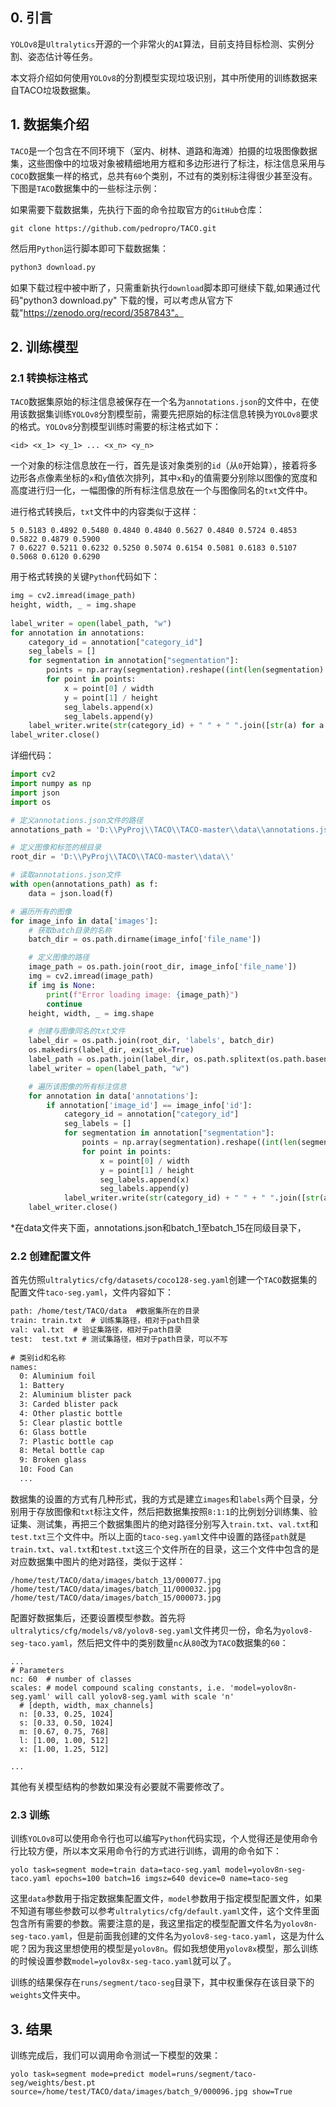 ## 0. 引言

`YOLOv8`是`Ultralytics`开源的一个非常火的`AI`算法，目前支持目标检测、实例分割、姿态估计等任务。

本文将介绍如何使用`YOLOv8`的分割模型实现垃圾识别，其中所使用的训练数据来自TACO垃圾数据集。

## 1. 数据集介绍

`TACO`是一个包含在不同环境下（室内、树林、道路和海滩）拍摄的垃圾图像数据集，这些图像中的垃圾对象被精细地用方框和多边形进行了标注，标注信息采用与`COCO`数据集一样的格式，总共有`60`个类别，不过有的类别标注得很少甚至没有。下图是`TACO`数据集中的一些标注示例：

如果需要下载数据集，先执行下面的命令拉取官方的`GitHub`仓库：

```git
git clone https://github.com/pedropro/TACO.git  
```

然后用`Python`运行脚本即可下载数据集：

```python
python3 download.py  
```

如果下载过程中被中断了，只需重新执行`download`脚本即可继续下载,如果通过代码"python3 download.py" 下载的慢，可以考虑从官方下载"https://zenodo.org/record/3587843"。

## 2. 训练模型

### 2.1 转换标注格式

`TACO`数据集原始的标注信息被保存在一个名为`annotations.json`的文件中，在使用该数据集训练`YOLOv8`分割模型前，需要先把原始的标注信息转换为`YOLOv8`要求的格式。`YOLOv8`分割模型训练时需要的标注格式如下：

```yolov8
<id> <x_1> <y_1> ... <x_n> <y_n>  
```

一个对象的标注信息放在一行，首先是该对象类别的`id`（从`0`开始算），接着将多边形各点像素坐标的`x`和`y`值依次排列，其中`x`和`y`的值需要分别除以图像的宽度和高度进行归一化，一幅图像的所有标注信息放在一个与图像同名的`txt`文件中。

进行格式转换后，`txt`文件中的内容类似于这样：

```yolov8
5 0.5183 0.4892 0.5480 0.4840 0.4840 0.5627 0.4840 0.5724 0.4853 0.5822 0.4879 0.5900  
7 0.6227 0.5211 0.6232 0.5250 0.5074 0.6154 0.5081 0.6183 0.5107 0.5068 0.6120 0.6290  
```

用于格式转换的关键`Python`代码如下：

```python
img = cv2.imread(image_path)  
height, width, _ = img.shape  
  
label_writer = open(label_path, "w")  
for annotation in annotations:  
    category_id = annotation["category_id"]  
    seg_labels = []  
    for segmentation in annotation["segmentation"]:  
        points = np.array(segmentation).reshape((int(len(segmentation) / 2), 2))  
        for point in points:  
            x = point[0] / width  
            y = point[1] / height  
            seg_labels.append(x)  
            seg_labels.append(y)  
    label_writer.write(str(category_id) + " " + " ".join([str(a) for a in seg_labels]) + "\n")  
label_writer.close()  
```

详细代码：

```python
import cv2
import numpy as np
import json
import os

# 定义annotations.json文件的路径
annotations_path = 'D:\\PyProj\\TACO\\TACO-master\\data\\annotations.json'

# 定义图像和标签的根目录
root_dir = 'D:\\PyProj\\TACO\\TACO-master\\data\\'

# 读取annotations.json文件
with open(annotations_path) as f:
    data = json.load(f)

# 遍历所有的图像
for image_info in data['images']:
    # 获取batch目录的名称
    batch_dir = os.path.dirname(image_info['file_name'])

    # 定义图像的路径
    image_path = os.path.join(root_dir, image_info['file_name'])
    img = cv2.imread(image_path)
    if img is None:
        print(f"Error loading image: {image_path}")
        continue
    height, width, _ = img.shape

    # 创建与图像同名的txt文件
    label_dir = os.path.join(root_dir, 'labels', batch_dir)
    os.makedirs(label_dir, exist_ok=True)
    label_path = os.path.join(label_dir, os.path.splitext(os.path.basename(image_info['file_name']))[0] + '.txt')
    label_writer = open(label_path, "w")

    # 遍历该图像的所有标注信息
    for annotation in data['annotations']:
        if annotation['image_id'] == image_info['id']:
            category_id = annotation["category_id"]
            seg_labels = []
            for segmentation in annotation["segmentation"]:
                points = np.array(segmentation).reshape((int(len(segmentation) / 2), 2))
                for point in points:
                    x = point[0] / width
                    y = point[1] / height
                    seg_labels.append(x)
                    seg_labels.append(y)
            label_writer.write(str(category_id) + " " + " ".join([str(a) for a in seg_labels]) + "\n")
    label_writer.close()
```

*在data文件夹下面，annotations.json和batch_1至batch_15在同级目录下，

### 2.2 创建配置文件

首先仿照`ultralytics/cfg/datasets/coco128-seg.yaml`创建一个`TACO`数据集的配置文件`taco-seg.yaml`，文件内容如下：

```txt
path: /home/test/TACO/data  #数据集所在的目录  
train: train.txt  # 训练集路径，相对于path目录  
val: val.txt  # 验证集路径，相对于path目录  
test:  test.txt # 测试集路径，相对于path目录，可以不写  
  
# 类别id和名称  
names:  
  0: Aluminium foil  
  1: Battery  
  2: Aluminium blister pack  
  3: Carded blister pack  
  4: Other plastic bottle  
  5: Clear plastic bottle  
  6: Glass bottle  
  7: Plastic bottle cap  
  8: Metal bottle cap  
  9: Broken glass  
  10: Food Can  
  ...  
```

数据集的设置的方式有几种形式，我的方式是建立`images`和`labels`两个目录，分别用于存放图像和`txt`标注文件，然后把数据集按照`8:1:1`的比例划分训练集、验证集、测试集，再把三个数据集图片的绝对路径分别写入`train.txt`、`val.txt`和`test.txt`三个文件中。所以上面的`taco-seg.yaml`文件中设置的路径`path`就是`train.txt`、`val.txt`和`test.txt`这三个文件所在的目录，这三个文件中包含的是对应数据集中图片的绝对路径，类似于这样：

```
/home/test/TACO/data/images/batch_13/000077.jpg  
/home/test/TACO/data/images/batch_11/000032.jpg  
/home/test/TACO/data/images/batch_15/000073.jpg  
```

配置好数据集后，还要设置模型参数。首先将`ultralytics/cfg/models/v8/yolov8-seg.yaml`文件拷贝一份，命名为`yolov8-seg-taco.yaml`，然后把文件中的类别数量`nc`从`80`改为`TACO`数据集的`60`：

```
...  
# Parameters  
nc: 60  # number of classes  
scales: # model compound scaling constants, i.e. 'model=yolov8n-seg.yaml' will call yolov8-seg.yaml with scale 'n'  
  # [depth, width, max_channels]  
  n: [0.33, 0.25, 1024]  
  s: [0.33, 0.50, 1024]  
  m: [0.67, 0.75, 768]  
  l: [1.00, 1.00, 512]  
  x: [1.00, 1.25, 512]  
  
...  
```

其他有关模型结构的参数如果没有必要就不需要修改了。

### 2.3 训练

训练`YOLOv8`可以使用命令行也可以编写`Python`代码实现，个人觉得还是使用命令行比较方便，所以本文采用命令行的方式进行训练，调用的命令如下：

```
yolo task=segment mode=train data=taco-seg.yaml model=yolov8n-seg-taco.yaml epochs=100 batch=16 imgsz=640 device=0 name=taco-seg  
```

这里`data`参数用于指定数据集配置文件，`model`参数用于指定模型配置文件，如果不知道有哪些参数可以参考`ultralytics/cfg/default.yaml`文件，这个文件里面包含所有需要的参数。需要注意的是，我这里指定的模型配置文件名为`yolov8n-seg-taco.yaml`，但是前面我创建的文件名为`yolov8-seg-taco.yaml`，这是为什么呢？因为我这里想使用的模型是`yolov8n`。假如我想使用`yolov8x`模型，那么训练的时候设置参数`model=yolov8x-seg-taco.yaml`就可以了。

训练的结果保存在`runs/segment/taco-seg`目录下，其中权重保存在该目录下的`weights`文件夹中。

## 3. 结果

训练完成后，我们可以调用命令测试一下模型的效果：

```
yolo task=segment mode=predict model=runs/segment/taco-seg/weights/best.pt source=/home/test/TACO/data/images/batch_9/000096.jpg show=True  
```
